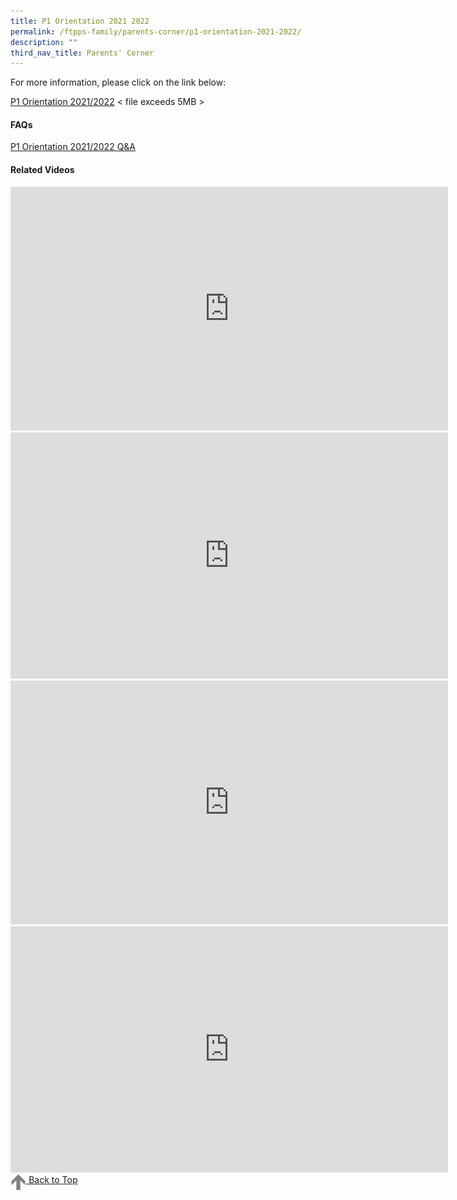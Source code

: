 ```yaml
---
title: P1 Orientation 2021 2022
permalink: /ftpps-family/parents-corner/p1-orientation-2021-2022/
description: ""
third_nav_title: Parents' Corner
---
```

For more information, please click on the link below:  
  
[P1 Orientation 2021/2022](https://firsttoapayohpri.moe.edu.sg/qql/slot/u735/FTPPS%20Family/Parents%20Corner/FTPPS_P1%20Orientation%202021_2022.pdf)  < file exceeds 5MB >
  
  #### FAQs
  

[P1 Orientation 2021/2022 Q&A](/files/FTPPS%20P1%20Orientation%202021_2022_QA.pdf)

#### Related Videos

<iframe width="700" height="390" src="https://www.youtube.com/embed/IlsYkGqHfGo" title="FTPPS Corporate Video" frameborder="0" allow="accelerometer; autoplay; clipboard-write; encrypted-media; gyroscope; picture-in-picture" allowfullscreen></iframe>

<iframe width="700" height="394" src="https://www.youtube.com/embed/S8y11KVON1Q" title="First Toa Payoh Primary Schhol (SMM @ FTPPS)" frameborder="0" allow="accelerometer; autoplay; clipboard-write; encrypted-media; gyroscope; picture-in-picture" allowfullscreen></iframe>

<iframe width="700" height="390" src="https://www.youtube.com/embed/tW9jwyuovOo" title="Parents Gateway Onboarding video for Parents" frameborder="0" allow="accelerometer; autoplay; clipboard-write; encrypted-media; gyroscope; picture-in-picture" allowfullscreen></iframe>

<iframe width="700" height="394" src="https://www.youtube.com/embed/9gzKTOypbQI" title="Our Foundation Years" frameborder="0" allow="accelerometer; autoplay; clipboard-write; encrypted-media; gyroscope; picture-in-picture" allowfullscreen></iframe>

<a href="/ftpps-family/parents-corner/p1-orientation-2021-2022#lo_main">
 <img src="/images/arrow-up.png" style="width:5%" align="left"/> Back to Top
</a>
